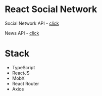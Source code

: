 # React Social Network

Social Network API - [click](https://social-network.samuraijs.com/docs#samuraijs_social_network)

News API - [click](https://newsapi.org/)

# Stack

- TypeScript
- ReactJS
- MobX
- React Router
- Axios
